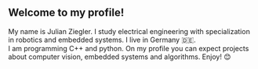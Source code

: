 ## Welcome to my profile!

My name is Julian Ziegler. I study electrical engineering with specialization in robotics and embedded systems. I live in Germany :de:.
<br> I am programming C++ and python. On my profile you can expect projects about computer vision, embedded systems and algorithms. Enjoy! :blush:<br />
